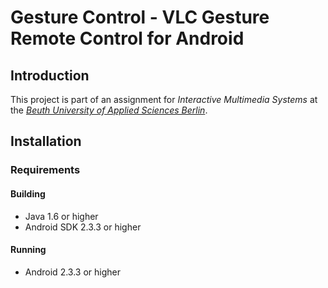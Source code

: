 # Gesture Control - VLC Gesture Remote Control for Android

## Introduction
This project is part of an assignment for *Interactive Multimedia Systems* at the [*Beuth University of Applied Sciences Berlin*](http://www.beuth-hochschule.de/).

## Installation

### Requirements
#### Building
- Java 1.6 or higher
- Android SDK 2.3.3 or higher

#### Running
- Android 2.3.3 or higher

